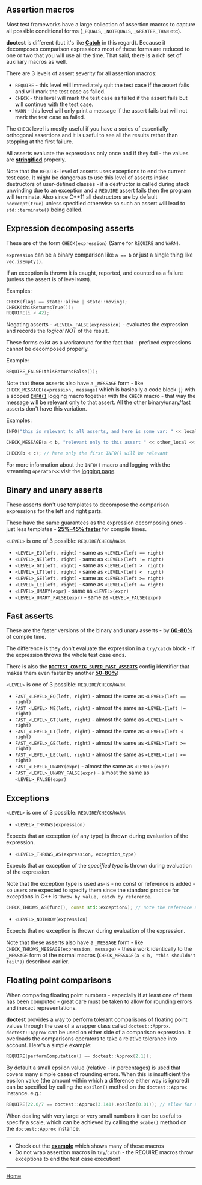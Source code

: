 ## Assertion macros

Most test frameworks have a large collection of assertion macros to capture all possible conditional forms (```_EQUALS```, ```_NOTEQUALS```, ```_GREATER_THAN``` etc).

**doctest** is different (but it's like [**Catch**](https://github.com/philsquared/Catch) in this regard). Because it decomposes comparison expressions most of these forms are reduced to one or two that you will use all the time. That said, there is a rich set of auxiliary macros as well.

There are 3 levels of assert severity for all assertion macros:

- ```REQUIRE``` - this level will immediately quit the test case if the assert fails and will mark the test case as failed.
- ```CHECK``` - this level will mark the test case as failed if the assert fails but will continue with the test case.
- ```WARN``` - this level will only print a message if the assert fails but will not mark the test case as failed.

The ```CHECK``` level is mostly useful if you have a series of essentially orthogonal assertions and it is useful to see all the results rather than stopping at the first failure.

All asserts evaluate the expressions only once and if they fail - the values are [**stringified**](stringification.md) properly. 

Note that the ```REQUIRE``` level of asserts uses exceptions to end the current test case. It might be dangerous to use this level of asserts inside destructors of user-defined classes - if a destructor is called during stack unwinding due to an exception and a ```REQUIRE``` assert fails then the program will terminate. Also since C++11 all destructors are by default ```noexcept(true)``` unless specified otherwise so such an assert will lead to ```std::terminate()``` being called.

## Expression decomposing asserts

These are of the form ```CHECK(expression)```  (Same for ```REQUIRE``` and ```WARN```).

```expression``` can be a binary comparison like ```a == b``` or just a single thing like ```vec.isEmpty()```.

If an exception is thrown it is caught, reported, and counted as a failure (unless the assert is of level ```WARN```).

Examples:

```c++
CHECK(flags == state::alive | state::moving);
CHECK(thisReturnsTrue());
REQUIRE(i < 42);
```

Negating asserts - ```<LEVEL>_FALSE(expression)``` - evaluates the expression and records the _logical NOT_ of the result.

These forms exist as a workaround for the fact that ```!``` prefixed expressions cannot be decomposed properly.

Example:

```c++
REQUIRE_FALSE(thisReturnsFalse());
```

Note that these asserts also have a ```_MESSAGE``` form - like ```CHECK_MESSAGE(expression, message)``` which is basically a code block ```{}``` with a scoped [**```INFO()```**](logging.md#info) logging macro together with the ```CHECK``` macro - that way the message will be relevant only to that assert. All the other binary/unary/fast asserts don't have this variation.

Examples:

```c++
INFO("this is relevant to all asserts, and here is some var: " << local);

CHECK_MESSAGE(a < b, "relevant only to this assert " << other_local << "more text!");

CHECK(b < c); // here only the first INFO() will be relevant
```

For more information about the ```INFO()``` macro and logging with the streaming ```operator<<``` visit the [logging page](logging.md).

## Binary and unary asserts

These asserts don't use templates to decompose the comparison expressions for the left and right parts.

These have the same guarantees as the expression decomposing ones - just less templates - [**25%-45% faster**](benchmarks.md#cost-of-an-assertion-macro) for compile times.

```<LEVEL>``` is one of 3 possible: ```REQUIRE```/```CHECK```/```WARN```.

- ```<LEVEL>_EQ(left, right)``` - same as ```<LEVEL>(left == right)```
- ```<LEVEL>_NE(left, right)``` - same as ```<LEVEL>(left != right)```
- ```<LEVEL>_GT(left, right)``` - same as ```<LEVEL>(left >  right)```
- ```<LEVEL>_LT(left, right)``` - same as ```<LEVEL>(left <  right)```
- ```<LEVEL>_GE(left, right)``` - same as ```<LEVEL>(left >= right)```
- ```<LEVEL>_LE(left, right)``` - same as ```<LEVEL>(left <= right)```
- ```<LEVEL>_UNARY(expr)``` - same as ```<LEVEL>(expr)```
- ```<LEVEL>_UNARY_FALSE(expr)``` - same as ```<LEVEL>_FALSE(expr)```

## Fast asserts

These are the faster versions of the binary and unary asserts - by [**60-80%**](benchmarks.md#cost-of-an-assertion-macro) of compile time.

The difference is they don't evaluate the expression in a ```try/catch``` block - if the expression throws the whole test case ends.

There is also the [**```DOCTEST_CONFIG_SUPER_FAST_ASSERTS```**](configuration.md#doctest_config_super_fast_asserts) config identifier that makes them even faster by another [**50-80%**](benchmarks.md#cost-of-an-assertion-macro)!

```<LEVEL>``` is one of 3 possible: ```REQUIRE```/```CHECK```/```WARN```.

- ```FAST_<LEVEL>_EQ(left, right)``` - almost the same as ```<LEVEL>(left == right)```
- ```FAST_<LEVEL>_NE(left, right)``` - almost the same as ```<LEVEL>(left != right)```
- ```FAST_<LEVEL>_GT(left, right)``` - almost the same as ```<LEVEL>(left >  right)```
- ```FAST_<LEVEL>_LT(left, right)``` - almost the same as ```<LEVEL>(left <  right)```
- ```FAST_<LEVEL>_GE(left, right)``` - almost the same as ```<LEVEL>(left >= right)```
- ```FAST_<LEVEL>_LE(left, right)``` - almost the same as ```<LEVEL>(left <= right)```
- ```FAST_<LEVEL>_UNARY(expr)``` - almost the same as ```<LEVEL>(expr)```
- ```FAST_<LEVEL>_UNARY_FALSE(expr)``` - almost the same as ```<LEVEL>_FALSE(expr)```

## Exceptions

```<LEVEL>``` is one of 3 possible: ```REQUIRE```/```CHECK```/```WARN```.

- ```<LEVEL>_THROWS(expression)```

Expects that an exception (of any type) is thrown during evaluation of the expression.

* ```<LEVEL>_THROWS_AS(expression, exception_type)```

Expects that an exception of the _specified type_ is thrown during evaluation of the expression.

Note that the exception type is used as-is - no const or reference is added - so users are expected to specify them since the standard practice for exceptions in C++ is ```Throw by value, catch by reference```.

```c++
CHECK_THROWS_AS(func(), const std::exception&); // note the reference and the const
```

* ```<LEVEL>_NOTHROW(expression)```

Expects that no exception is thrown during evaluation of the expression.

Note that these asserts also have a ```_MESSAGE``` form - like ```CHECK_THROWS_MESSAGE(expression, message)``` - these work identically to the ```_MESSAGE``` form of the normal macros (```CHECK_MESSAGE(a < b, "this shouldn't fail")```) described earlier.

## Floating point comparisons

When comparing floating point numbers - especially if at least one of them has been computed - great care must be taken to allow for rounding errors and inexact representations.

**doctest** provides a way to perform tolerant comparisons of floating point values through the use of a wrapper class called ```doctest::Approx```. ```doctest::Approx``` can be used on either side of a comparison expression. It overloads the comparisons operators to take a relative tolerance into account. Here's a simple example:

```c++
REQUIRE(performComputation() == doctest::Approx(2.1));
```

By default a small epsilon value (relative - in percentages) is used that covers many simple cases of rounding errors. When this is insufficient the epsilon value (the amount within which a difference either way is ignored) can be specified by calling the ```epsilon()``` method on the ```doctest::Approx``` instance. e.g.:

```c++
REQUIRE(22.0/7 == doctest::Approx(3.141).epsilon(0.01)); // allow for a 1% error
```

When dealing with very large or very small numbers it can be useful to specify a scale, which can be achieved by calling the ```scale()``` method on the ```doctest::Approx``` instance.

--------

- Check out the [**example**](../../examples/all_features/assertion_macros.cpp) which shows many of these macros
- Do not wrap assertion macros in ```try```/```catch``` - the REQUIRE macros throw exceptions to end the test case execution!

---------------

[Home](readme.md#reference)
